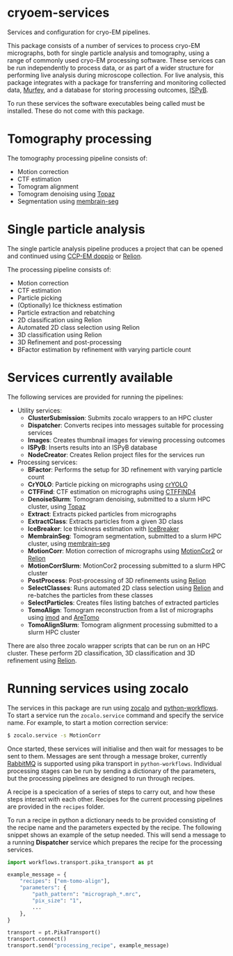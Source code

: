 # cryoem-services
Services and configuration for cryo-EM pipelines.

This package consists of a number of services to process cryo-EM micrographs,
both for single particle analysis and tomography,
using a range of commonly used cryo-EM processing software.
These services can be run independently to process data,
or as part of a wider structure for performing live analysis during microscope collection.
For live analysis, this package integrates with a package
for transferring and monitoring collected data,
[Murfey](https://github.com/DiamondLightSource/python-murfey),
and a database for storing processing outcomes,
[ISPyB](https://github.com/DiamondLightSource/ispyb-database).

To run these services the software executables being called must be installed.
These do not come with this package.


# Tomography processing

The tomography processing pipeline consists of:
- Motion correction
- CTF estimation
- Tomogram alignment
- Tomogram denoising using [Topaz](http://topaz-em.readthedocs.io)
- Segmentation using [membrain-seg](https://github.com/teamtomo/membrain-seg)


# Single particle analysis

The single particle analysis pipeline produces a project
that can be opened and continued using
[CCP-EM doppio](https://www.ccpem.ac.uk/docs/doppio/user_guide.html)
or [Relion](https://relion.readthedocs.io).

The processing pipeline consists of:
- Motion correction
- CTF estimation
- Particle picking
- (Optionally) Ice thickness estimation 
- Particle extraction and rebatching
- 2D classification using Relion
- Automated 2D class selection using Relion
- 3D classification using Relion
- 3D Refinement and post-processing
- BFactor estimation by refinement with varying particle count


# Services currently available

The following services are provided for running the pipelines:
- Utility services:
    - **ClusterSubmission**: Submits zocalo wrappers to an HPC cluster
    - **Dispatcher**: Converts recipes into messages suitable for processing services
    - **Images**: Creates thumbnail images for viewing processing outcomes
    - **ISPyB**: Inserts results into an ISPyB database
    - **NodeCreator**: Creates Relion project files for the services run
- Processing services:
    - **BFactor**: Performs the setup for 3D refinement with varying particle count
    - **CrYOLO**: Particle picking on micrographs using 
[crYOLO](https://cryolo.readthedocs.io)
    - **CTFFind**: CTF estimation on micrographs using 
[CTFFIND4](https://grigoriefflab.umassmed.edu/ctffind4)
    - **DenoiseSlurm**: Tomogram denoising, submitted to a slurm HPC cluster, using
[Topaz](http://topaz-em.readthedocs.io)
    - **Extract**: Extracts picked particles from micrographs
    - **ExtractClass**: Extracts particles from a given 3D class
    - **IceBreaker**: Ice thickness estimation with 
[IceBreaker](https://github.com/DiamondLightSource/python-icebreaker)
    - **MembrainSeg**: Tomogram segmentation, submitted to a slurm HPC cluster, using 
[membrain-seg](https://github.com/teamtomo/membrain-seg)
    - **MotionCorr**: Motion correction of micrographs using 
[MotionCor2](http://emcore.ucsf.edu/ucsf-software) 
or [Relion](https://relion.readthedocs.io)
    - **MotionCorrSlurm**: MotionCor2 processing submitted to a slurm HPC cluster
    - **PostProcess**: Post-processing of 3D refinements using 
[Relion](https://relion.readthedocs.io)
    - **SelectClasses**: Runs automated 2D class selection using 
[Relion](https://relion.readthedocs.io) and re-batches the particles from these classes
    - **SelectParticles**: Creates files listing batches of extracted particles
    - **TomoAlign**: Tomogram reconstruction from a list of micrographs using 
[imod](https://bio3d.colorado.edu/imod) and [AreTomo](http://msg.ucsf.edu/software)
    - **TomoAlignSlurm**: Tomogram alignment processing submitted to a slurm HPC cluster

There are also three zocalo wrapper scripts that can be run on an HPC cluster.
These perform 2D classification, 3D classification and 3D refinement 
using [Relion](https://relion.readthedocs.io).


# Running services using zocalo
The services in this package are run using
[zocalo](https://github.com/DiamondLightSource/python-zocalo)
and [python-workflows](https://github.com/DiamondLightSource/python-workflows).
To start a service run the `zocalo.service` command and specify the service name.
For example, to start a motion correction service:

```bash
$ zocalo.service -s MotionCorr
```

Once started, these services will initialise and then wait for messages to be sent to them.
Messages are sent through a message broker,
currently [RabbitMQ](http://www.rabbitmq.com) is supported using pika transport in `python-workflows`.
Individual processing stages can be run by sending a dictionary of the parameters,
but the processing pipelines are designed to run through recipes.

A recipe is a specication of a series of steps to carry out,
and how these steps interact with each other.
Recipes for the current processing pipelines are provided in the `recipes` folder.

To run a recipe in python a dictionary needs to be provided consisting of
the recipe name and the parameters expected by the recipe.
The following snippet shows an example of the setup needed.
This will send a message to a running **Dispatcher** service which
prepares the recipe for the processing services.

```python
import workflows.transport.pika_transport as pt

example_message = {
    "recipes": ["em-tomo-align"],
    "parameters": {
        "path_pattern": "micrograph_*.mrc",
        "pix_size": "1",
        ...
    },
}

transport = pt.PikaTransport()
transport.connect()
transport.send("processing_recipe", example_message)
```

